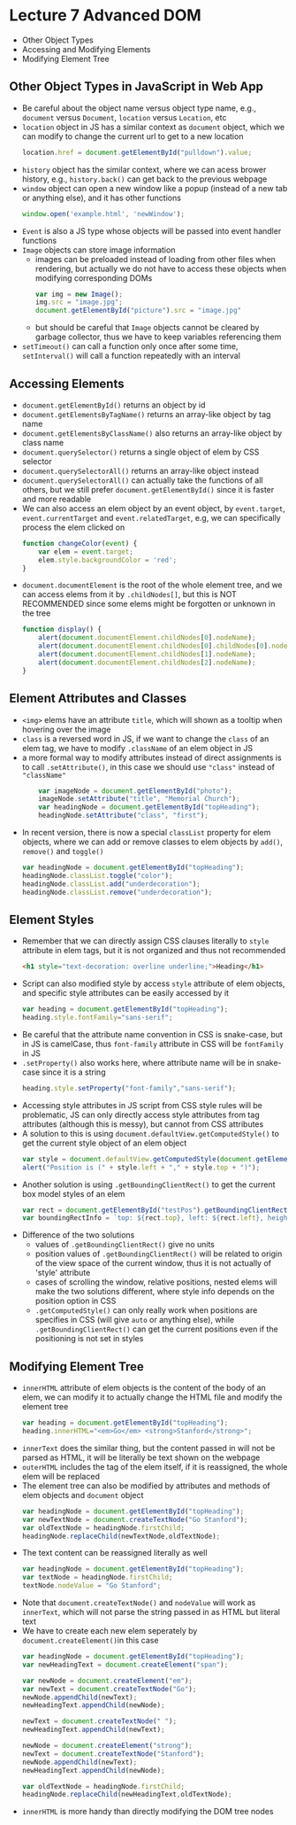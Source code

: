 # Lecture 7 Advanced DOM
- Other Object Types
- Accessing and Modifying Elements
- Modifying Element Tree

## Other Object Types in JavaScript in Web App
- Be careful about the object name versus object type name, e.g., `document` versus `Document`, `location` versus `Location`, etc
- `location` object in JS has a similar context as `document` object, which we can modify to change the current url to get to a new location
    ```js
    location.href = document.getElementById("pulldown").value;
    ```
- `history` object has the similar context, where we can acess brower history, e.g., `history.back()` can get back to the previous webpage
- `window` object can open a new window like a popup (instead of a new tab or anything else), and it has other functions
    ```js
    window.open('example.html', 'newWindow');
    ```
- `Event` is also a JS type whose objects will be passed into event handler functions
- `Image` objects can store image information 
    - images can be preloaded instead of loading from other files when rendering, but actually we do not have to access these objects when modifying corresponding DOMs
        ```js
        var img = new Image();
        img.src = "image.jpg";
        document.getElementById("picture").src = "image.jpg"
        ```
    - but should be careful that `Image` objects cannot be cleared by garbage collector, thus we have to keep variables referencing them
- `setTimeout()` can call a function only once after some time, `setInterval()` will call a function repeatedly with an interval

## Accessing Elements
- `document.getElementById()` returns an object by id
- `document.getElementsByTagName()` returns an array-like object by tag name
- `document.getElementsByClassName()` also returns an array-like object by class name
- `document.querySelector()` returns a single object of elem by CSS selector
- `document.querySelectorAll()` returns an array-like object instead
- `document.querySelectorAll()` can actually take the functions of all others, but we still prefer `document.getElementById()` since it is faster and more readable
- We can also access an elem object by an event object, by `event.target`, `event.currentTarget` and `event.relatedTarget`, e.g, we can specifically process the elem clicked on
    ```js
    function changeColor(event) {
        var elem = event.target;
        elem.style.backgroundColor = 'red';
    }
    ```
- `document.documentElement` is the root of the whole element tree, and we can access elems from it by `.childNodes[]`, but this is NOT RECOMMENDED since some elems might be forgotten or unknown in the tree
    ```js
    function display() {
        alert(document.documentElement.childNodes[0].nodeName);
        alert(document.documentElement.childNodes[0].childNodes[0].nodeName);
        alert(document.documentElement.childNodes[1].nodeName);
        alert(document.documentElement.childNodes[2].nodeName);
    }
    ```

## Element Attributes and Classes
- `<img>` elems have an attribute `title`, which will shown as a tooltip when hovering over the image
- `class` is a reversed word in JS, if we want to change the `class` of an elem tag, we have to modify `.className` of an elem object in JS
- a more formal way to modify attributes instead of direct assignments is to call `.setAttribute()`, in this case we should use `"class"` instead of `"className"`
    ```js
        var imageNode = document.getElementById("photo");
        imageNode.setAttribute("title", "Memorial Church");
        var headingNode = document.getElementById("topHeading");
        headingNode.setAttribute("class", "first");
    ```
- In recent version, there is now a special `classList` property for elem objects, where we can add or remove classes to elem objects by `add()`, `remove()` and `toggle()`
    ```js
    var headingNode = document.getElementById("topHeading");
    headingNode.classList.toggle("color");
    headingNode.classList.add("underdecoration");
    headingNode.classList.remove("underdecoration");
    ```

## Element Styles
- Remember that we can directly assign CSS clauses literally to `style` attribute in elem tags, but it is not organized and thus not recommended
    ```html
    <h1 style="text-decoration: overline underline;">Heading</h1>
    ```
- Script can also modified style by access `style` attribute of elem objects, and specific style attributes can be easily accessed by it
    ```js
    var heading = document.getElementById("topHeading");
    heading.style.fontFamily="sans-serif";
    ```
- Be careful that the attribute name convention in CSS is snake-case, but in JS is camelCase, thus `font-family` attribute in CSS will be `fontFamily` in JS
- `.setProperty()` also works here, where attribute name will be in snake-case since it is a string
    ```js
    heading.style.setProperty("font-family","sans-serif");
    ```
- Accessing style attributes in JS script from CSS style rules will be problematic, JS can only directly access style attributes from tag attributes (although this is messy), but cannot from CSS attributes
- A solution to this is using `document.defaultView.getComputedStyle()` to get the current style object of an elem object
    ```js
    var style = document.defaultView.getComputedStyle(document.getElementById("photo"), ""); // "" is the pseudo elem
    alert("Position is (" + style.left + "," + style.top + ")");
    ```
- Another solution is using `.getBoundingClientRect()` to get the current box model styles of an elem
    ```js
    var rect = document.getElementById("testPos").getBoundingClientRect();
    var boundingRectInfo = `top: ${rect.top}, left: ${rect.left}, height: ${rect.height}, width: ${rect.width}`;
    ```
- Difference of the two solutions
    - values of `.getBoundingClientRect()` give no units
    - position values of `.getBoundingClientRect()` will be related to origin of the view space of the current window, thus it is not actually of 'style' attribute
    - cases of scrolling the window, relative positions, nested elems will make the two solutions different, where style info depends on the position option in CSS
    - `.getComputedStyle()` can only really work when positions are specifies in CSS (will give `auto` or anything else), while `.getBoundingClientRect()` can get the current positions even if the positioning is not set in styles

## Modifying Element Tree
- `innerHTML` attribute of elem objects is the content of the body of an elem, we can modify it to actually change the HTML file and modify the element tree
    ```js
    var heading = document.getElementById("topHeading");
    heading.innerHTML="<em>Go</em> <strong>Stanford</strong>";
    ```
- `innerText` does the similar thing, but the content passed in will not be parsed as HTML, it will be literally be text shown on the webpage
- `outerHTML` includes the tag of the elem itself, if it is reassigned, the whole elem will be replaced
- The element tree can also be modified by attributes and methods of elem objects and `document` object
    ```js
    var headingNode = document.getElementById("topHeading");
    var newTextNode = document.createTextNode("Go Stanford");		
    var oldTextNode = headingNode.firstChild;
    headingNode.replaceChild(newTextNode,oldTextNode);
    ```
- The text content can be reassigned literally as well
    ```js
    var headingNode = document.getElementById("topHeading");
    var textNode = headingNode.firstChild;
	textNode.nodeValue = "Go Stanford";
    ```
- Note that `document.createTextNode()` and `nodeValue` will work as `innerText`, which will not parse the string passed in as HTML but literal text
- We have to create each new elem seperately by `document.createElement()`in this case
    ```js
    var headingNode = document.getElementById("topHeading");
    var newHeadingText = document.createElement("span");

    var newNode = document.createElement("em");
    var newText = document.createTextNode("Go");
    newNode.appendChild(newText);
    newHeadingText.appendChild(newNode);

    newText = document.createTextNode(" ");
    newHeadingText.appendChild(newText);

    newNode = document.createElement("strong");
    newText = document.createTextNode("Stanford");
    newNode.appendChild(newText);
    newHeadingText.appendChild(newNode);

    var oldTextNode = headingNode.firstChild;
    headingNode.replaceChild(newHeadingText,oldTextNode);
    ```
- `innerHTML` is more handy than directly modifying the DOM tree nodes
